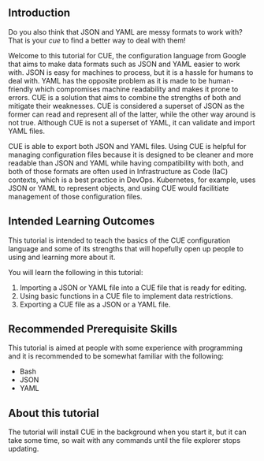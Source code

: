 ## Introduction

Do you also think that JSON and YAML are messy formats to work with? That is your *cue* to find a better way to deal with them!

Welcome to this tutorial for CUE, the configuration language from Google that aims to make data formats such as JSON and YAML easier to work with. JSON is easy for machines to process, but it is a hassle for humans to deal with. YAML has the opposite problem as it is made to be human-friendly which compromises machine readability and makes it prone to errors. CUE is a solution that aims to combine the strengths of both and mitigate their weaknesses. CUE is considered a superset of JSON as the former can read and represent all of the latter, while the other way around is not true. Although CUE is not a superset of YAML, it can validate and import YAML files.

CUE is able to export both JSON and YAML files. Using CUE is helpful for managing configuration files because it is designed to be cleaner and more readable than JSON and YAML while having compatibility with both, and both of those formats are often used in Infrastructure as Code (IaC) contexts, which is a best practice in DevOps. Kubernetes, for example, uses JSON or YAML to represent objects, and using CUE would facilitiate management of those configuration files.

## Intended Learning Outcomes

This tutorial is intended to teach the basics of the CUE configuration language and some of its strengths that will hopefully open up people to using and learning more about it.

You will learn the following in this tutorial:
1. Importing a JSON or YAML file into a CUE file that is ready for editing.
2. Using basic functions in a CUE file to implement data restrictions.
3. Exporting a CUE file as a JSON or a YAML file.

## Recommended Prerequisite Skills

This tutorial is aimed at people with some experience with programming and it is recommended to be somewhat familiar with the following:
- Bash
- JSON
- YAML

## About this tutorial

The tutorial will install CUE in the background when you start it, but it can take some time, so wait with any commands until the file explorer stops updating.
